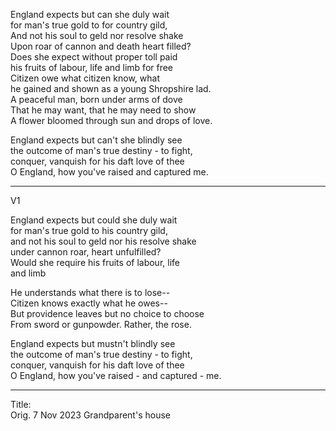 England expects but can she duly wait\
for man's true gold to for country gild,\
And not his soul to geld nor resolve shake\
Upon roar of cannon and death heart filled?\
Does she expect without proper toll paid\
his fruits of labour, life and limb for free\
Citizen owe what citizen know, what\
he gained and shown as a young Shropshire lad.\
A peaceful man, born under arms of dove\
That he may want, that he may need to show\
A flower bloomed through sun and drops of love.

England expects but can't she blindly see\
the outcome of man's true destiny - to fight,\
conquer, vanquish for his daft love of thee\
O England, how you've raised and captured me.

-----

V1

England expects but could she duly wait\
for man's true gold to his country gild,\
and not his soul to geld nor his resolve shake\
under cannon roar, heart unfulfilled?\
Would she require his fruits of labour, life\
and limb

He understands what there is to lose--\
Citizen knows exactly what he owes--\
But providence leaves but no choice to choose\
From sword or gunpowder. Rather, the rose.

England expects but mustn't blindly see\
the outcome of man's true destiny - to fight,\
conquer, vanquish for his daft love of thee\
O England, how you've raised - and captured - me.

-----

Title:\
Orig. 7 Nov 2023
Grandparent's house